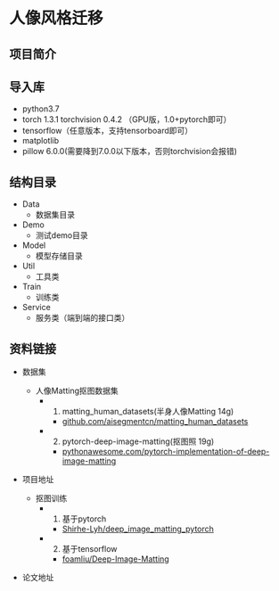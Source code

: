 # 人像风格迁移
## 项目简介
## 导入库
+ python3.7 
+ torch 1.3.1 torchvision 0.4.2  （GPU版，1.0+pytorch即可）
+ tensorflow（任意版本，支持tensorboard即可）
+ matplotlib
+ pillow 6.0.0(需要降到7.0.0以下版本，否则torchvision会报错)
## 结构目录
+ Data
    + 数据集目录
+ Demo
    + 测试demo目录
+ Model
    + 模型存储目录
+ Util
    + 工具类
+ Train
    + 训练类
+ Service
    + 服务类（端到端的接口类）
## 资料链接
+ 数据集
    + 人像Matting抠图数据集
        + 1. matting_human_datasets(半身人像Matting 14g)
            + [github.com/aisegmentcn/matting_human_datasets](https://github.com/aisegmentcn/matting_human_datasets)
        + 2. pytorch-deep-image-matting(抠图照 19g)
            + [pythonawesome.com/pytorch-implementation-of-deep-image-matting](https://pythonawesome.com/pytorch-implementation-of-deep-image-matting/)
+ 项目地址
    + 抠图训练
        + 1. 基于pytorch   
            + [Shirhe-Lyh/deep_image_matting_pytorch](https://github.com/Shirhe-Lyh/deep_image_matting_pytorch)
        + 2. 基于tensorflow
            + [foamliu/Deep-Image-Matting](https://github.com/foamliu/Deep-Image-Matting)
            
+ 论文地址
